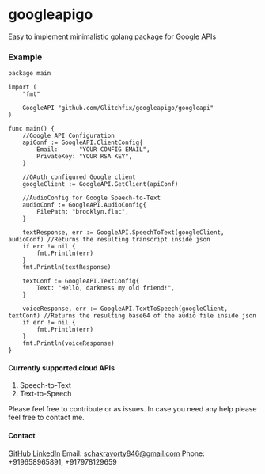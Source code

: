 # googleapigo
Easy to implement minimalistic golang package for Google APIs

### Example
```golang
package main

import (
	"fmt"

	GoogleAPI "github.com/Glitchfix/googleapigo/googleapi"
)

func main() {
	//Google API Configuration
	apiConf := GoogleAPI.ClientConfig{
		Email:      "YOUR CONFIG EMAIL",
		PrivateKey: "YOUR RSA KEY",
	}

	//OAuth configured Google client
	googleClient := GoogleAPI.GetClient(apiConf)

	//AudioConfig for Google Speech-to-Text
	audioConf := GoogleAPI.AudioConfig{
		FilePath: "brooklyn.flac",
	}

	textResponse, err := GoogleAPI.SpeechToText(googleClient, audioConf) //Returns the resulting transcript inside json
	if err != nil {
		fmt.Println(err)
	}
	fmt.Println(textResponse)

	textConf := GoogleAPI.TextConfig{
		Text: "Hello, darkness my old friend!",
	}

	voiceResponse, err := GoogleAPI.TextToSpeech(googleClient, textConf) //Returns the resulting base64 of the audio file inside json
	if err != nil {
		fmt.Println(err)
	}
	fmt.Println(voiceResponse)
}
```

#### Currently supported cloud APIs
1. Speech-to-Text
2. Text-to-Speech

Please feel free to contribute or as issues.
In case you need any help please feel free to contact me.

#### Contact
[GitHub](https://github.com/Glitchfix)
[LinkedIn](https://in.linkedin.com/in/shivanjan)
Email: schakravorty846@gmail.com
Phone: +919658965891, +917978129659
